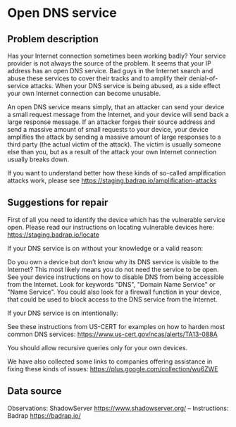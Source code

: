 # Open DNS service

## Problem description

Has your Internet connection sometimes been working badly? Your service provider is not always the source of the problem. It seems that your IP address has an open DNS service. Bad guys in the Internet search and abuse these services to cover their tracks and to amplify their denial-of-service attacks. When your DNS service is being abused, as a side effect your own Internet connection can become unusable. 

An open DNS service means simply, that an attacker can send your device a small request message from the Internet, and your device will send back a large response message. If an attacker forges their source address and send a massive amount of small requests to your device, your device amplifies the attack by sending a massive amount of large responses to a third party (the actual victim of the attack). The victim is usually someone else than you, but as a result of the attack your own Internet connection usually breaks down. 

If you want to understand better how these kinds of so-called amplification attacks work, please see https://staging.badrap.io/amplification-attacks

## Suggestions for repair

First of all you need to identify the device which has the vulnerable service open. Please read our instructions on locating vulnerable devices here: https://staging.badrap.io/locate

If your DNS service is on without your knowledge or a valid reason:

Do you own a device but don't know why its DNS service is visible to the Internet? This most likely means you do not need the service to be open. See your device instructions on how to disable DNS from being accessible from the Internet. Look for keywords "DNS", "Domain Name Service" or "Name Service". You could also look for a firewall function in your device, that could be used to block access to the DNS service from the Internet. 

If your DNS service is on intentionally:

See these instructions from US-CERT for examples on how to harden most common DNS services: https://www.us-cert.gov/ncas/alerts/TA13-088A

You should allow recursive queries only for your own devices. 

We have also collected some links to companies offering assistance in fixing these kinds of issues: https://plus.google.com/collection/wu6ZWE

## Data source

Observations: ShadowServer https://www.shadowserver.org/ – Instructions: Badrap https://badrap.io/

